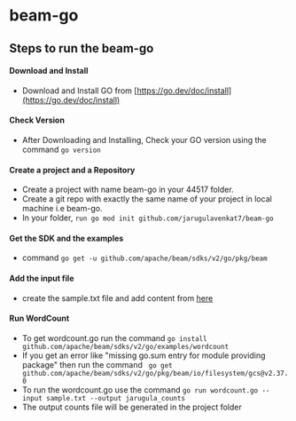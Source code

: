 # beam-go
## Steps to run the beam-go
#### Download and Install
* Download and Install GO from [https://go.dev/doc/install](https://go.dev/doc/install)
#### Check Version
* After Downloading and Installing, Check your GO version using the command  `go version`
#### Create a project and a Repository
* Create a project with name beam-go in your 44517 folder.
* Create a git repo with exactly the same name of your project in local machine i.e beam-go.
* In your folder, `run go mod init github.com/jarugulavenkat7/beam-go`
#### Get the SDK and the examples
* command `go get -u github.com/apache/beam/sdks/v2/go/pkg/beam`
#### Add the input file
* create the sample.txt file and add content from [here](https://00f74ba44bd17d64b0e5795b97f8bb2d35211be6bd-apidata.googleusercontent.com/download/storage/v1/b/apache-beam-samples/o/shakespeare%2Fkinglear.txt?jk=AFshE3UeJ2xt7wKyuu8EYa1DzDNgVKE2yjdBUfcXGj63aIPGsRoyQ8meOvgx22I5JlgGjXdxTvWF6OJEzCmZnC_9dT1zd0k3G8sxa72rqCBaa1YQorm4Rtd-TEyZ1NLcP64pR6BKkGB7wXafjprLYuRp_U7IPPzBVYpy2R8rJeaY4JEZ3cIBhzlzm-Zak1kc54R5PaiO0BphHR6hiE9__U0tmUFAsLpzGQkyJ0OTb4uqQbBHckZp-ybWtXTO9gfZ7QSgjkRBCGq6k36yv-NbK2trEt8l2m-GZm9uCNlOsW0rBWQW4jc_exqM6fgopn23tF3hgUe6Zd1U1zNkR4r0Ws2GhTSrlxh_m7GAFcMxxtPYAu8K3OVZtu6VIm3uoyIfpjyqY4GciJO4wpRgvr1pj1_38lleZRdmU9XlxtUoCMyF3uxKBIYYK7Wy3REyhHfVTe5BvNfutEix3QNUt4_zOrsTVqCtCuOgUxAFylNYclnNh0Jf40s2ZX4koPa46QSlt0nFTMtEfOzIV64Q9TL3cVssTOwO6DenmVvk6hm__JevI7m8L0U_anUa4pPQWzYyckEF5pEpX2UATWim7Z5fBRWW7WcZ2vZTFWdGitxDqOPhLP7vaMalBHG3pp_F1JToF3v6JT_ImZAGKycY9RWQHTFM3ZUa6UfWUqIHCUw6zx9fsFzNAL40EVTP4xOd8XnWbujEQkZbVcprnTo1LzKUUpBfrbVaFv8CV_8aCebDoSOYvKFtLvrvR32MKkWNX_i_8ZtmmjcLo7q005R1ZNILPfs1P482Oyb48k4xWa0MCYeNp-8kSn8NKRoYIZ0eK3nKuJerrvjdWd8RFrShJOAE8nPU-bYcJ3ktwjVyhCsuEKv0QjGI4eiIBQvWYl5InTRgnIwC3wG5Liv0cmteg3yPwPAQloK1yEgt9_392mvPXvjI4uzileHMTKxugYxmzba6Ib-LdzqXk1zfWr5UiP-6H5HWi4s5FKBx&isca=1)
#### Run WordCount
- To get wordcount.go run the command `go install github.com/apache/beam/sdks/v2/go/examples/wordcount`
- If you get an error like "missing go.sum entry for module providing package" then run the command ` go get github.com/apache/beam/sdks/v2/go/pkg/beam/io/filesystem/gcs@v2.37.0`
- To run the wordcount.go use the command `go run wordcount.go --input sample.txt --output jarugula_counts`
- The output counts file will be generated in the project folder
